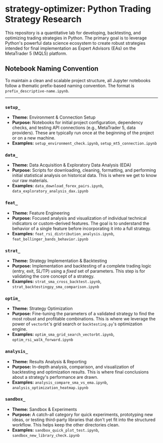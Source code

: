 # strategy-optimizer: Python Trading Strategy Research

This repository is a quantitative lab for developing, backtesting, and optimizing trading strategies in Python. The primary goal is to leverage Python's powerful data science ecosystem to create robust strategies intended for final implementation as Expert Advisors (EAs) on the MetaTrader 5 (MQL5) platform.

## Notebook Naming Convention

To maintain a clean and scalable project structure, all Jupyter notebooks follow a thematic prefix-based naming convention. The format is `prefix_descriptive-name.ipynb`.

---

### **`setup_`**

* **Theme:** Environment & Connection Setup
* **Purpose:** Notebooks for initial project configuration, dependency checks, and testing API connections (e.g., MetaTrader 5, data providers). These are typically run once at the beginning of the project or on a new machine.
* **Examples:** `setup_environment_check.ipynb`, `setup_mt5_connection.ipynb`

### **`data_`**

* **Theme:** Data Acquisition & Exploratory Data Analysis (EDA)
* **Purpose:** Scripts for downloading, cleaning, formatting, and performing initial statistical analysis on historical data. This is where we get to know our raw materials.
* **Examples:** `data_download_forex_pairs.ipynb`, `data_exploratory_analysis_dax.ipynb`

### **`feat_`**

* **Theme:** Feature Engineering
* **Purpose:** Focused analysis and visualization of individual technical indicators or custom-derived features. The goal is to understand the behavior of a single feature before incorporating it into a full strategy.
* **Examples:** `feat_rsi_distribution_analysis.ipynb`, `feat_bollinger_bands_behavior.ipynb`

### **`strat_`**

* **Theme:** Strategy Implementation & Backtesting
* **Purpose:** Implementation and backtesting of a complete trading logic (entry, exit, SL/TP) using a *fixed* set of parameters. This step is for validating the core concept of a strategy.
* **Examples:** `strat_sma_cross_backtest.ipynb`, `strat_backtestingpy_sma_comparison.ipynb`

### **`optim_`**

* **Theme:** Strategy Optimization
* **Purpose:** Fine-tuning the parameters of a validated strategy to find the most robust and profitable combinations. This is where we leverage the power of `vectorbt`'s grid search or `backtesting.py`'s optimization engine.
* **Examples:** `optim_sma_grid_search_vectorbt.ipynb`, `optim_rsi_walk_forward.ipynb`

### **`analysis_`**

* **Theme:** Results Analysis & Reporting
* **Purpose:** In-depth analysis, comparison, and visualization of backtesting and optimization results. This is where final conclusions about a strategy's performance are drawn.
* **Examples:** `analysis_compare_sma_vs_ema.ipynb`, `analysis_optimization_heatmap.ipynb`

### **`sandbox_`**

* **Theme:** Sandbox & Experiments
* **Purpose:** A catch-all category for quick experiments, prototyping new ideas, or testing third-party libraries that don't yet fit into the structured workflow. This helps keep the other directories clean.
* **Examples:** `sandbox_quick_plot_test.ipynb`, `sandbox_new_library_check.ipynb`
